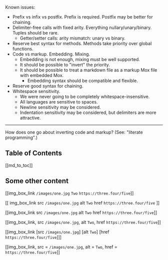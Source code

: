 Known issues:

* Prefix vs infix vs postfix. Prefix is required. Postfix may be better for chaining.
* Delimiter-free calls with fixed arity. Everything nullary/unary/binary. Tuples should be rare.
  * Getter/setter calls: arity mismatch: unary vs binary.
* Reserve best syntax for methods. Methods take priority over global functions.
* Code vs markup. Embedding. Mixing.
  * Embedding is not enough, mixing must be well supported.
  * It should be possible to "invert" the priority.
  * It should be possible to treat a markdown file as a markup Mox file with embedded Mox.
    * Embedding syntax should be compatible and flexible.
* Reserve good syntax for chaining.
* Whitespace sensitivity.
  * We were never going to be completely whitespace-insensitive.
  * All languages are sensitive to spaces.
  * Newline sensitivity may be considered.
  * Indentation sensitivity may be considered, but delimiters are more attractive.

------

How does one go about inverting code and markup? (See: "literate programming".)

## Table of Contents

[[md_to_toc]]

## Some other content

[[img_box_link `/images/one.jpg` `Two` `https://three.four/five`]]

[[
  img_box_link
  src `/images/one.jpg`
  alt `Two`
  href `https://three.four/five`
]]

[[img_box_link src `/images/one.jpg` alt `Two` href `https://three.four/five`]]

[[img_box_link, src `/images/one.jpg`, alt `Two`, href `https://three.four/five`]]

[[img_box_link [src `/images/one.jpg`] [alt `Two`] [href `https://three.four/five`]]]

[[img_box_link, src = `/images/one.jpg`, alt = `Two`, href = `https://three.four/five`]]
